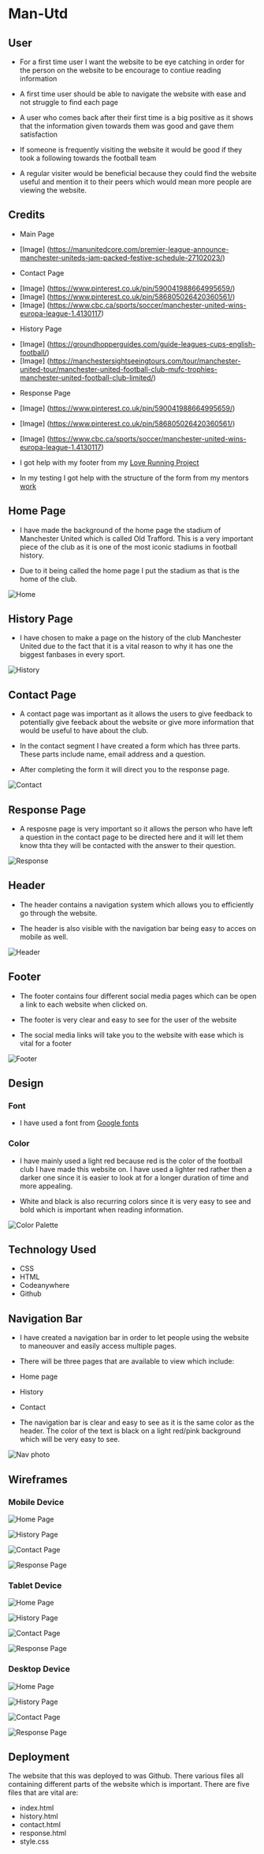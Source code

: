 # Man-Utd



## User

- For a first time user I want the website to be eye catching in order for the person on the website to be encourage to contiue reading information

- A first time user should be able to navigate the website with ease and not struggle to find each page

- A user who comes back after their first time is a big positive as it shows that the information given towards them was good and gave them satisfaction

- If someone is frequently visiting the website it would be good if they took a following towards the football team 

- A regular visiter would be beneficial because they could find the website useful and mention it to their peers which would mean more people are viewing the website.

## Credits
+ Main Page
- [Image] (https://manunitedcore.com/premier-league-announce-manchester-uniteds-jam-packed-festive-schedule-27102023/)
+ Contact Page
- [Image] (https://www.pinterest.co.uk/pin/590041988664995659/)
- [Image] (https://www.pinterest.co.uk/pin/586805026420360561/)
- [Image] (https://www.cbc.ca/sports/soccer/manchester-united-wins-europa-league-1.4130117)

+ History Page

- [Image] (https://groundhopperguides.com/guide-leagues-cups-english-football/)
- [Image] (https://manchestersightseeingtours.com/tour/manchester-united-tour/manchester-united-football-club-mufc-trophies-manchester-united-football-club-limited/)
+ Response Page
- [Image] (https://www.pinterest.co.uk/pin/590041988664995659/)
- [Image] (https://www.pinterest.co.uk/pin/586805026420360561/)
- [Image] (https://www.cbc.ca/sports/soccer/manchester-united-wins-europa-league-1.4130117)

- I got help with my footer from my [Love Running Project](https://github.com/oscarbutler/Love-Running)

- In my testing I got help with the structure of the form from my mentors [work](https://github.com/IuliiaKonovalova/animal_shelter/blob/main/TESTING.md)

## Home Page

- I have made the background of the home page the stadium of Manchester United which is called Old Trafford. This is a very important piece of the club as it is one of the most iconic stadiums in football history. 

- Due to it being called the home page I put the stadium as that is the home of the club.

![Home](documentation/home-page.png)

## History Page
- I have chosen to make a page on the history of the club Manchester United due to the fact that it is a vital reason to why it has one the biggest fanbases in every sport.

![History](documentation/history-page.png)

## Contact Page

- A contact page was important as it allows the users to give feedback to potentially give feeback about the website or give more information that would be useful to have about the club.

- In the contact segment I have created a form which has three parts. These parts include name, email address and a question.

- After completing the form it will direct you to the response page.

![Contact](documentation/contact-page.png)

## Response Page

- A resposne page is very important so it allows the person who have left a question in the contact page to be directed here and it will let them know thta they will  be contacted with the answer to their question.


![Response](documentation/response.png)

## Header

- The header contains a navigation system which allows you to efficiently go through the website.

- The header is also visible with the navigation bar being easy to acces on mobile as well.

![Header](documentation/screenshot-header-phone-two.png)

## Footer
- The footer contains four different social media pages which can be open a link to each website when clicked on.

- The footer is very clear and easy to see for the user of the website

- The social media links will take you to the website with ease which is vital for a footer

![Footer](documentation/screenshot-footer.png)

## Design

### Font
- I have used a font from [Google fonts](https://fonts.google.com/)

### Color
- I have mainly used a light red because red is the color of the football club I have made this website on. I have used a lighter red rather then a darker one since it is easier to look at for a longer duration of time and more appealing.

- White and black is also recurring colors since it is very easy to see and bold which is important when reading information.

![Color Palette](documentation/color-palette.png)

## Technology Used

- CSS
- HTML
- Codeanywhere
- Github

## Navigation Bar
- I have created a navigation bar in order to let people using the website to maneouver and easily access multiple pages.
- There will be three pages that are available to view which include:
- Home page
- History
- Contact

- The navigation bar is clear and easy to see as it is the same color as the header. The color of the text is black on a light red/pink background which will be very easy to see.
 
 
 ![Nav photo](documentation/nav.png)
 
 ## Wireframes

 ### Mobile Device

 ![Home Page](documentation/sc-home-mobile.png)

 ![History Page](documentation/sc-history-mobile.png)

 ![Contact Page](documentation/sc-contact-mobile.png)

 ![Response Page](documentation/sc-response-mobile.png)

 ### Tablet Device

 ![Home Page](documentation/sc-home-tablet.png)

 ![History Page](documentation/sc-history-tablet.png)

 ![Contact Page](documentation/sc-contact-tablet.png)

 ![Response Page](documentation/sc-response-tablet.png)

 ### Desktop Device

 ![Home Page](documentation/sc-history-web.png)

 ![History Page](documentation/sc-history-web.png)

 ![Contact Page](documentation/sc-contact-web.png)

 ![Response Page](documentation/sc-response-web.png) 

## Deployment

The website that this was deployed to was Github. There various files all containing different parts of the website which is important.
There are five files that are vital are:
- index.html
- history.html
- contact.html
- response.html
- style.css